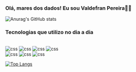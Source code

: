 ### Olá, mares dos dados! Eu sou Valdefran Pereira🏴‍☠️

![Anurag's GitHub stats](https://github-readme-stats.vercel.app/api?username=waldefran&show_icons=true&theme=radical)


### Tecnologias que utilizo no dia a dia
<div style = "display: inline_block"> </br>
<img aling="center" alt="css" src ="https://img.shields.io/badge/Python-14354C?style=for-the-badge&logo=python&logoColor=white"/>
<img aling="center" alt="css" src ="https://img.shields.io/badge/C%23-239120?style=for-the-badge&logo=c-sharp&logoColor=white"/>
<img aling="center" alt="css" src ="https://img.shields.io/badge/.NET-5C2D91?style=for-the-badge&logo=.net&logoColor=white"/>
<img aling="center" alt="css" src ="https://img.shields.io/badge/Scala-DC322F?style=for-the-badge&logo=scala&logoColor=white"/>
</br>
<img aling="center" alt="css" src ="https://img.shields.io/badge/Microsoft_SQL_Server-CC2927?style=for-the-badge&logo=microsoft-sql-server&logoColor=white"/>
<img aling="center" alt="css" src ="https://img.shields.io/badge/Linux-FCC624?style=for-the-badge&logo=linux&logoColor=black"/>
<img aling="center" alt="css" src ="https://img.shields.io/badge/Microsoft_Azure-0089D6?style=for-the-badge&logo=microsoft-azure&logoColor=white"/>
</div>

[![Top Langs](https://github-readme-stats.vercel.app/api/top-langs/?username=waldefran&hide_progress=true)](https://github.com/waldefran/github-readme-stats)
